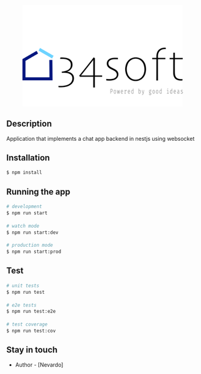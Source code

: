 <p align="center">
  <a href="http://34s0ft.com/" target="blank"><img src="./Logo.svg" width="420" alt="34s0ft Logo" /></a>
</p>

## Description

Application that implements a chat app backend in nestjs using websocket

## Installation

```bash
$ npm install
```

## Running the app

```bash
# development
$ npm run start

# watch mode
$ npm run start:dev

# production mode
$ npm run start:prod
```

## Test

```bash
# unit tests
$ npm run test

# e2e tests
$ npm run test:e2e

# test coverage
$ npm run test:cov
```

## Stay in touch

- Author - [Nevardo]
